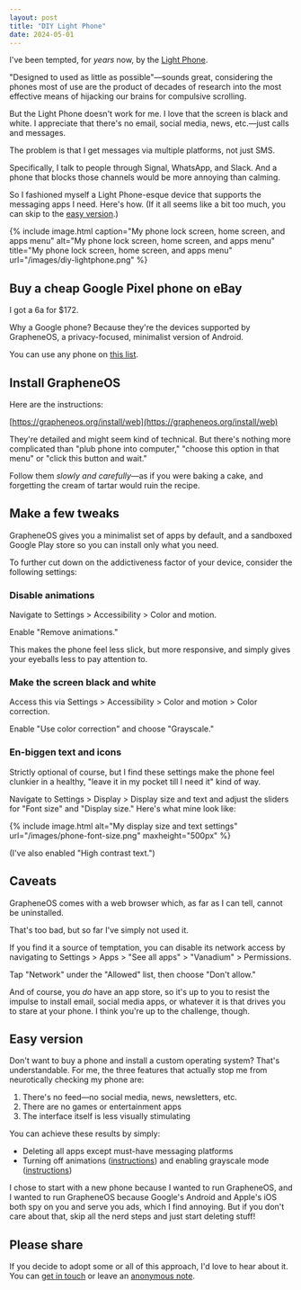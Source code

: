 ```yaml
---
layout: post
title: "DIY Light Phone"
date: 2024-05-01
---
```


I've been tempted, for _years_ now, by the [Light Phone](https://www.thelightphone.com/).

"Designed to used as little as possible"—sounds great, considering the phones most of use are the product of decades of research into the most effective means of hijacking our brains for compulsive scrolling.

But the Light Phone doesn't work for me. I love that the screen is black and white. I appreciate that there's no email, social media, news, etc.—just calls and messages.

The problem is that I get messages via multiple platforms, not just SMS. 

Specifically, I talk to people through Signal, WhatsApp, and Slack. And a phone that blocks those channels would be more annoying than calming.

So I fashioned myself a Light Phone-esque device that supports the messaging apps I need. Here's how. (If it all seems like a bit too much, you can skip to the [easy version](#easy-version).)

{% include image.html caption="My phone lock screen, home screen, and apps menu" alt="My phone lock screen, home screen, and apps menu" title="My phone lock screen, home screen, and apps menu" url="/images/diy-lightphone.png" %}

## Buy a cheap Google Pixel phone on eBay

I got a 6a for $172. 

Why a Google phone? Because they're the devices supported by GrapheneOS, a privacy-focused, minimalist version of Android. 

You can use any phone on [this list](https://grapheneos.org/faq#device-support).

## Install GrapheneOS

Here are the instructions:

[https://grapheneos.org/install/web](https://grapheneos.org/install/web)

They're detailed and might seem kind of technical. But there's nothing more complicated than "plub phone into computer," "choose this option in that menu" or "click this button and wait."

Follow them _slowly and carefully_—as if you were baking a cake, and forgetting the cream of tartar would ruin the recipe.

## Make a few tweaks

GrapheneOS gives you a minimalist set of apps by default, and a sandboxed Google Play store so you can install only what you need.

To further cut down on the addictiveness factor of your device, consider the following settings:

### Disable animations

Navigate to Settings > Accessibility > Color and motion.

Enable "Remove animations."

This makes the phone feel less slick, but more responsive, and simply gives your eyeballs less to pay attention to.

### Make the screen black and white

Access this via Settings > Accessibility > Color and motion > Color correction.

Enable "Use color correction" and choose "Grayscale."

### En-biggen text and icons

Strictly optional of course, but I find these settings make the phone feel clunkier in a healthy, "leave it in my pocket till I need it" kind of way.

Navigate to Settings > Display > Display size and text and adjust the sliders for "Font size" and "Display size." Here's what mine look like:

{% include image.html alt="My display size and text settings" url="/images/phone-font-size.png" maxheight="500px" %}

(I've also enabled "High contrast text.")

## Caveats

GrapheneOS comes with a web browser which, as far as I can tell, cannot be uninstalled.

That's too bad, but so far I've simply not used it.

If you find it a source of temptation, you can disable its network access by navigating to Settings > Apps > "See all apps" > "Vanadium" > Permissions.

Tap "Network" under the "Allowed" list, then choose "Don't allow."

And of course, you _do_ have an app store, so it's up to you to resist the impulse to install email, social media apps, or whatever it is that drives you to stare at your phone. I think you're up to the challenge, though.

## Easy version

Don't want to buy a phone and install a custom operating system? That's understandable. For me, the three features that actually stop me from neurotically checking my phone are:

1. There's no feed—no social media, news, newsletters, etc.
2. There are no games or entertainment apps
3. The interface itself is less visually stimulating

You can achieve these results by simply:

- Deleting all apps except must-have messaging platforms
- Turning off animations ([instructions](https://www.howtogeek.com/415161/does-looking-at-your-phone-make-you-dizzy-disable-animations/)) and enabling grayscale mode ([instructions](https://www.theverge.com/23637672/grayscale-iphone-android-pixel-samsung-galaxy-how-to))

I chose to start with a new phone because I wanted to run GrapheneOS, and I wanted to run GrapheneOS because Google's Android and Apple's iOS both spy on you and serve you ads, which I find annoying. But if you don't care about that, skip all the nerd steps and just start deleting stuff!

## Please share

If you decide to adopt some or all of this approach, I'd love to hear about it. You can [get in touch](/contact) or leave an [anonymous note](/anonymous-feedback). 

